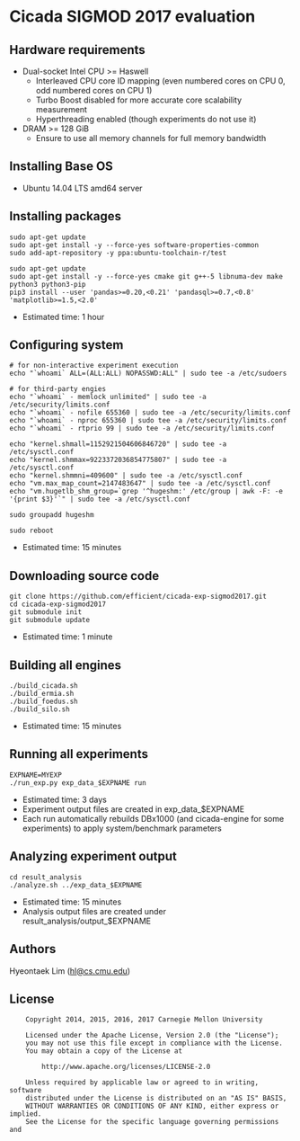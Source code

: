 Cicada SIGMOD 2017 evaluation
=============================

Hardware requirements
---------------------

 * Dual-socket Intel CPU >= Haswell
   * Interleaved CPU core ID mapping (even numbered cores on CPU 0, odd numbered cores on CPU 1)
   * Turbo Boost disabled for more accurate core scalability measurement
   * Hyperthreading enabled (though experiments do not use it)
 * DRAM >= 128 GiB
   * Ensure to use all memory channels for full memory bandwidth

Installing Base OS
-------

 * Ubuntu 14.04 LTS amd64 server

Installing packages
-------------------

	sudo apt-get update
	sudo apt-get install -y --force-yes software-properties-common
	sudo add-apt-repository -y ppa:ubuntu-toolchain-r/test

	sudo apt-get update
	sudo apt-get install -y --force-yes cmake git g++-5 libnuma-dev make python3 python3-pip
	pip3 install --user 'pandas>=0.20,<0.21' 'pandasql>=0.7,<0.8' 'matplotlib>=1.5,<2.0'

 * Estimated time: 1 hour

Configuring system
------------------------------------------------

	# for non-interactive experiment execution
	echo "`whoami` ALL=(ALL:ALL) NOPASSWD:ALL" | sudo tee -a /etc/sudoers

	# for third-party engies
	echo "`whoami` - memlock unlimited" | sudo tee -a /etc/security/limits.conf
	echo "`whoami` - nofile 655360 | sudo tee -a /etc/security/limits.conf
	echo "`whoami` - nproc 655360 | sudo tee -a /etc/security/limits.conf
	echo "`whoami` - rtprio 99 | sudo tee -a /etc/security/limits.conf

	echo "kernel.shmall=1152921504606846720" | sudo tee -a /etc/sysctl.conf
	echo "kernel.shmmax=9223372036854775807" | sudo tee -a /etc/sysctl.conf
	echo "kernel.shmmni=409600" | sudo tee -a /etc/sysctl.conf
	echo "vm.max_map_count=2147483647" | sudo tee -a /etc/sysctl.conf
	echo "vm.hugetlb_shm_group=`grep '^hugeshm:' /etc/group | awk -F: -e '{print $3}'`" | sudo tee -a /etc/sysctl.conf

	sudo groupadd hugeshm

	sudo reboot

 * Estimated time: 15 minutes

Downloading source code
-----------------------

	git clone https://github.com/efficient/cicada-exp-sigmod2017.git
	cd cicada-exp-sigmod2017
	git submodule init
	git submodule update

 * Estimated time: 1 minute

Building all engines
--------------------

	./build_cicada.sh
	./build_ermia.sh
	./build_foedus.sh
	./build_silo.sh

 * Estimated time: 15 minutes

Running all experiments
-----------------------

	EXPNAME=MYEXP
	./run_exp.py exp_data_$EXPNAME run

 * Estimated time: 3 days
 * Experiment output files are created in exp\_data\_$EXPNAME
 * Each run automatically rebuilds DBx1000 (and cicada-engine for some experiments) to apply system/benchmark parameters

Analyzing experiment output
---------------------------

	cd result_analysis
	./analyze.sh ../exp_data_$EXPNAME

 * Estimated time: 15 minutes
 * Analysis output files are created under result\_analysis/output\_$EXPNAME

Authors
-------

Hyeontaek Lim (hl@cs.cmu.edu)

License
-------

        Copyright 2014, 2015, 2016, 2017 Carnegie Mellon University

        Licensed under the Apache License, Version 2.0 (the "License");
        you may not use this file except in compliance with the License.
        You may obtain a copy of the License at

            http://www.apache.org/licenses/LICENSE-2.0

        Unless required by applicable law or agreed to in writing, software
        distributed under the License is distributed on an "AS IS" BASIS,
        WITHOUT WARRANTIES OR CONDITIONS OF ANY KIND, either express or implied.
        See the License for the specific language governing permissions and

